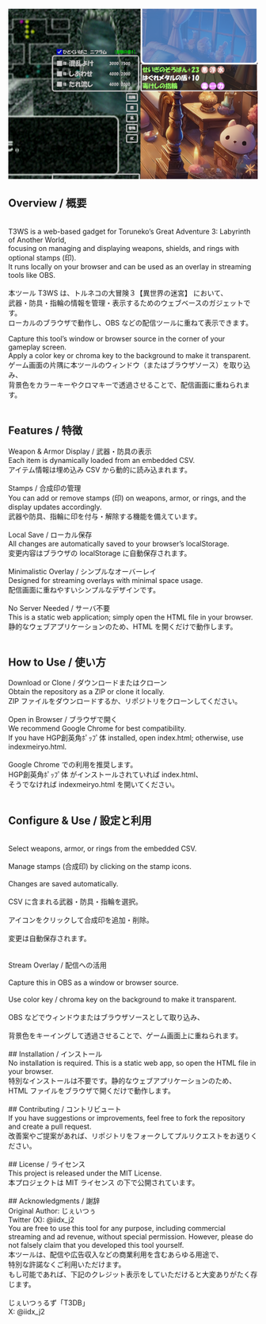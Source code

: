 ![Screenshot](./images/screenshot2.png)
## Overview / 概要
<br>
T3WS is a web-based gadget for Toruneko’s Great Adventure 3: Labyrinth of Another World,<br>
focusing on managing and displaying weapons, shields, and rings with optional stamps (印).<br>
It runs locally on your browser and can be used as an overlay in streaming tools like OBS.<br>
<br>
本ツール T3WS は、トルネコの大冒険３【異世界の迷宮】 において、<br>
武器・防具・指輪の情報を管理・表示するためのウェブベースのガジェットです。<br>
ローカルのブラウザで動作し、OBS などの配信ツールに重ねて表示できます。<br>

Capture this tool’s window or browser source in the corner of your gameplay screen.<br>
Apply a color key or chroma key to the background to make it transparent.<br>
ゲーム画面の片隅に本ツールのウィンドウ（またはブラウザソース）を取り込み、<br>
背景色をカラーキーやクロマキーで透過させることで、配信画面に重ねられます。<br>
<br>
## Features / 特徴<br>
Weapon & Armor Display / 武器・防具の表示<br>
Each item is dynamically loaded from an embedded CSV.<br>
アイテム情報は埋め込み CSV から動的に読み込まれます。<br>
<br>
Stamps / 合成印の管理<br>
You can add or remove stamps (印) on weapons, armor, or rings, and the display updates accordingly.<br>
武器や防具、指輪に印を付与・解除する機能を備えています。<br>
<br>
Local Save / ローカル保存<br>
All changes are automatically saved to your browser’s localStorage.<br>
変更内容はブラウザの localStorage に自動保存されます。<br>
<br>
Minimalistic Overlay / シンプルなオーバーレイ<br>
Designed for streaming overlays with minimal space usage.<br>
配信画面に重ねやすいシンプルなデザインです。<br>
<br>
No Server Needed / サーバ不要<br>
This is a static web application; simply open the HTML file in your browser.<br>
静的なウェブアプリケーションのため、HTML を開くだけで動作します。<br>
<br>
## How to Use / 使い方<br>
Download or Clone / ダウンロードまたはクローン<br>
Obtain the repository as a ZIP or clone it locally.<br>
ZIP ファイルをダウンロードするか、リポジトリをクローンしてください。<br>
<br>
Open in Browser / ブラウザで開く<br>
We recommend Google Chrome for best compatibility.<br>
If you have HGP創英角ﾎﾟｯﾌﾟ体 installed, open index.html; otherwise, use indexmeiryo.html.<br>
<br>
Google Chrome での利用を推奨します。<br>
HGP創英角ﾎﾟｯﾌﾟ体 がインストールされていれば index.html、<br>
そうでなければ indexmeiryo.html を開いてください。<br>
<br>
## Configure & Use / 設定と利用<br>
<br>
Select weapons, armor, or rings from the embedded CSV.<br>
<br>
Manage stamps (合成印) by clicking on the stamp icons.<br>
<br>
Changes are saved automatically.<br>
<br>
CSV に含まれる武器・防具・指輪を選択。<br>
<br>
アイコンをクリックして合成印を追加・削除。<br>
<br>
変更は自動保存されます。<br>
<br><br>
Stream Overlay / 配信への活用<br>
<br>
Capture this in OBS as a window or browser source.<br>
<br>
Use color key / chroma key on the background to make it transparent.<br>
<br>
OBS などでウィンドウまたはブラウザソースとして取り込み、<br>
<br>
背景色をキーイングして透過させることで、ゲーム画面上に重ねられます。<br>
<br>
## Installation / インストール<br>
No installation is required. This is a static web app, so open the HTML file in your browser.<br>
特別なインストールは不要です。静的なウェブアプリケーションのため、<br>
HTML ファイルをブラウザで開くだけで動作します。<br>
<br>
## Contributing / コントリビュート<br>
If you have suggestions or improvements, feel free to fork the repository and create a pull request.<br>
改善案やご提案があれば、リポジトリをフォークしてプルリクエストをお送りください。<br>
<br>
## License / ライセンス<br>
This project is released under the MIT License.<br>
本プロジェクトは MIT ライセンス の下で公開されています。<br>
<br>
## Acknowledgments / 謝辞<br>
Original Author: じぇいつぅ<br>
Twitter (X): @iidx_j2<br>
You are free to use this tool for any purpose, including commercial streaming and ad revenue, without special permission. However, please do not falsely claim that you developed this tool yourself.<br>
本ツールは、配信や広告収入などの商業利用を含むあらゆる用途で、<br>
特別な許諾なくご利用いただけます。<br>
もし可能であれば、下記のクレジット表示をしていただけると大変ありがたく存じます。<br>
<br>
じぇいつぅるず「T3DB」<br>
X: @iidx_j2<br>
<br>
